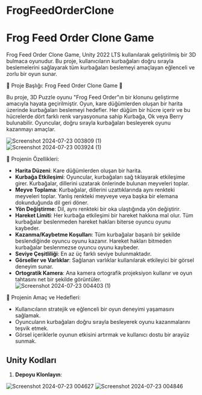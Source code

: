 # FrogFeedOrderClone

# Frog Feed Order Clone Game

Frog Feed Order Clone Game, Unity 2022 LTS kullanılarak geliştirilmiş bir 3D bulmaca oyunudur. Bu proje, kullanıcıların kurbağaları doğru sırayla beslemelerini sağlayarak tüm kurbağaları beslemeyi amaçlayan eğlenceli ve zorlu bir oyun sunar.

🚀 Proje Başlığı: Frog Feed Order Clone Game 🚀

Bu proje, 3D Puzzle oyunu "Frog Feed Order"ın bir klonunu geliştirme amacıyla hayata geçirilmiştir. Oyun, kare düğümlerden oluşan bir harita üzerinde kurbağaları beslemeyi hedefler. Her düğüm bir hücre içerir ve bu hücrelerde dört farklı renk varyasyonuna sahip Kurbağa, Ok veya Berry bulunabilir. Oyuncular, doğru sırayla kurbağaları besleyerek oyunu kazanmayı amaçlar.

![Screenshot 2024-07-23 003809 (1)](https://github.com/user-attachments/assets/52642ab7-c8c2-4b28-a735-dbe9d6c58a15)
![Screenshot 2024-07-23 003924 (1)](https://github.com/user-attachments/assets/8229dd54-27cf-46f9-b25e-4e4b285543b9)

📌 Projenin Özellikleri:

- **Harita Düzeni**: Kare düğümlerden oluşan bir harita.
- **Kurbağa Etkileşimi**: Oyuncular, kurbağaları sağ tıklayarak etkileşime girer. Kurbağalar, dillerini uzatarak önlerinde bulunan meyveleri toplar.
- **Meyve Toplama**: Kurbağalar, dillerini uzattıklarında aynı renkteki meyveleri toplar. Yanlış renkteki meyveye veya başka bir elemana dokunduğunda dil geri döner.
- **Yön Değiştirme**: Dil, aynı renkteki bir oka ulaştığında yön değiştirir.
- **Hareket Limiti**: Her kurbağa etkileşimi bir hareket hakkına mal olur. Tüm kurbağalar beslenmeden hareket hakları biterse oyuncu oyunu kaybeder.
- **Kazanma/Kaybetme Koşulları**: Tüm kurbağalar başarılı bir şekilde beslendiğinde oyuncu oyunu kazanır. Hareket hakları bitmeden kurbağalar beslenmezse oyuncu oyunu kaybeder.
- **Seviye Çeşitliliği**: En az üç farklı seviye bulunmaktadır.
- **Görseller ve Varlıklar**: Sağlanan varlıklar kullanılarak etkileyici bir görsel deneyim sunar.
- **Ortogratik Kamera**: Ana kamera ortografik projeksiyon kullanır ve oyun tahtasını net bir şekilde görüntüler.
![Screenshot 2024-07-23 004403 (1)](https://github.com/user-attachments/assets/514e21fc-d34d-4aa9-ba2e-736b6cc1c650)

📌 Projenin Amaç ve Hedefleri:

- Kullanıcıların stratejik ve eğlenceli bir oyun deneyimi yaşamasını sağlamak.
- Oyuncuların kurbağaları doğru sırayla besleyerek oyunu kazanmalarını teşvik etmek.
- Görsel içeriklerle oyunun etkisini artırmak ve kullanıcı dostu bir arayüz sunmak.

## Unity Kodları
1. **Depoyu Klonlayın**:

![Screenshot 2024-07-23 004627](https://github.com/user-attachments/assets/0c2adeec-cc33-4c32-ac89-8d7b232f60ff) ![Screenshot 2024-07-23 004846 ](https://github.com/user-attachments/assets/bcbb9423-cb36-45b8-9c96-b7b26d5551f8)


